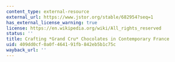 ```yaml
---
content_type: external-resource
external_url: https://www.jstor.org/stable/682954?seq=1
has_external_license_warning: true
license: https://en.wikipedia.org/wiki/All_rights_reserved
status: ''
title: Crafting *Grand Cru* Chocolates in Contemporary France
uid: 409dd0cf-0a0f-4641-91fb-842eb5b1c75c
wayback_url: ''
---
```

